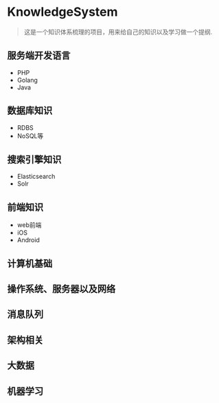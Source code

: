 # KnowledgeSystem

> 这是一个知识体系梳理的项目，用来给自己的知识以及学习做一个提纲.

## 服务端开发语言
- PHP
- Golang
- Java

## 数据库知识

- RDBS
- NoSQL等

## 搜索引擎知识
- Elasticsearch
- Solr

## 前端知识
- web前端
- iOS
- Android

## 计算机基础

## 操作系统、服务器以及网络

## 消息队列

## 架构相关

## 大数据

## 机器学习
